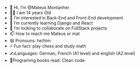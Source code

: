 - 👋 Hi, I’m @Mateus Montanher
- 🧑‍🦰 I am 14 years Old
- 👀 I’m interested in Back-End and Front-End development
- 🌱 I’m currently learning Django and React
- 💞️ I’m looking to collaborate on FullStack projects
- 📫 How to reach me Mateus or mat
- 😄 Pronouns: he/him
- ⚡ Fun fact: play chess and study math
- ✍️Languages: German, French (A1 level) and english (A2 level)
- 📘Programing books read: Clean code.
  
<!---
matgamer2010/matgamer2010 is a ✨ special ✨ repository because its `README.md` (this file) appears on your GitHub profile.
You can click the Preview link to take a look at your changes.
--->
